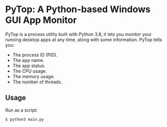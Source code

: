 # PyTop: A Python-based Windows GUI App Monitor

PyTop is a process utility built with Python 3.8, it lets you monitor your running desktop apps at any time, along with some information. PyTop tells you:

- The process ID (PID).
- The app name.
- The app status.
- The CPU usage.
- The memory usage.
- The number of threads.

## Usage

Run as a script:

```sh
$ python3 main.py
```
